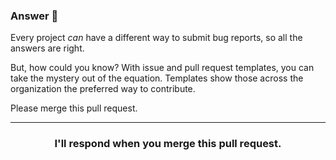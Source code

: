 ### Answer :crystal_ball:

Every project _can_ have a different way to submit bug reports, so all the answers are right. 

But, how could you know? With issue and pull request templates, you can take the mystery out of the equation. Templates show those across the organization the preferred way to contribute.

Please merge this pull request.

<hr>
<h3 align="center">I'll respond when you merge this pull request.</h3>
